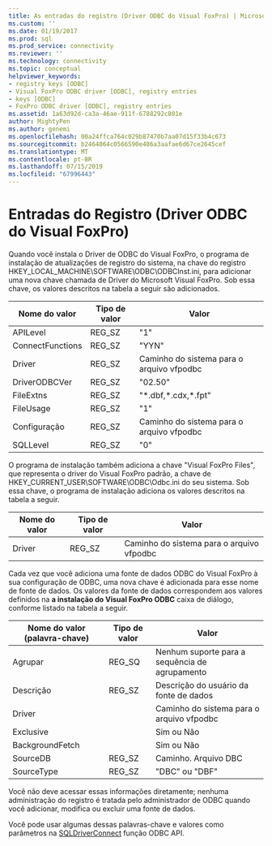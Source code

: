 ```yaml
---
title: As entradas do registro (Driver ODBC do Visual FoxPro) | Microsoft Docs
ms.custom: ''
ms.date: 01/19/2017
ms.prod: sql
ms.prod_service: connectivity
ms.reviewer: ''
ms.technology: connectivity
ms.topic: conceptual
helpviewer_keywords:
- registry keys [ODBC]
- Visual FoxPro ODBC driver [ODBC], registry entries
- keys [ODBC]
- FoxPro ODBC driver [ODBC], registry entries
ms.assetid: 1a63d92d-ca3a-46ae-911f-6788292c801e
author: MightyPen
ms.author: genemi
ms.openlocfilehash: 00a24ffca764c029b87470b7aa07d15f33b4c673
ms.sourcegitcommit: b2464064c0566590e486a3aafae6d67ce2645cef
ms.translationtype: MT
ms.contentlocale: pt-BR
ms.lasthandoff: 07/15/2019
ms.locfileid: "67996443"
---
```

# <a name="registry-entries-visual-foxpro-odbc-driver"></a>Entradas do Registro (Driver ODBC do Visual FoxPro)
Quando você instala o Driver de ODBC do Visual FoxPro, o programa de instalação de atualizações de registro do sistema, na chave do registro HKEY_LOCAL_MACHINE\SOFTWARE\ODBC\ODBCInst.ini, para adicionar uma nova chave chamada de Driver do Microsoft Visual FoxPro. Sob essa chave, os valores descritos na tabela a seguir são adicionados.  
  
|Nome do valor|Tipo de valor|Valor|  
|----------------|----------------|-----------|  
|APILevel|REG_SZ|"1"|  
|ConnectFunctions|REG_SZ|"YYN"|  
|Driver|REG_SZ|Caminho do sistema para o arquivo vfpodbc|  
|DriverODBCVer|REG_SZ|"02.50"|  
|FileExtns|REG_SZ|"*.dbf,\*.cdx,\*.fpt"|  
|FileUsage|REG_SZ|"1"|  
|Configuração|REG_SZ|Caminho do sistema para o arquivo vfpodbc|  
|SQLLevel|REG_SZ|"0"|  
  
 O programa de instalação também adiciona a chave "Visual FoxPro Files", que representa o driver do Visual FoxPro padrão, a chave de HKEY_CURRENT_USER\SOFTWARE\ODBC\Odbc.ini do seu sistema. Sob essa chave, o programa de instalação adiciona os valores descritos na tabela a seguir.  
  
|Nome do valor|Tipo de valor|Valor|  
|----------------|----------------|-----------|  
|Driver|REG_SZ|Caminho do sistema para o arquivo vfpodbc|  
  
 Cada vez que você adiciona uma fonte de dados ODBC do Visual FoxPro à sua configuração de ODBC, uma nova chave é adicionada para esse nome de fonte de dados. Os valores da fonte de dados correspondem aos valores definidos na **a instalação do Visual FoxPro ODBC** caixa de diálogo, conforme listado na tabela a seguir.  
  
|Nome do valor (palavra-chave)|Tipo de valor|Valor|  
|----------------------------|----------------|-----------|  
|Agrupar|REG_SQ|Nenhum suporte para a sequência de agrupamento|  
|Descrição|REG_SZ|Descrição do usuário da fonte de dados|  
|Driver||Caminho do sistema para o arquivo vfpodbc|  
|Exclusive||Sim ou Não|  
|BackgroundFetch||Sim ou Não|  
|SourceDB|REG_SZ|Caminho. Arquivo DBC|  
|SourceType|REG_SZ|"DBC" ou "DBF"|  
  
 Você não deve acessar essas informações diretamente; nenhuma administração do registro é tratada pelo administrador de ODBC quando você adicionar, modifica ou excluir uma fonte de dados.  
  
 Você pode usar algumas dessas palavras-chave e valores como parâmetros na [SQLDriverConnect](../../odbc/microsoft/sqldriverconnect-visual-foxpro-odbc-driver.md) função ODBC API.
